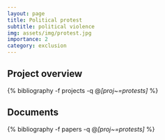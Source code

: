 ```yaml
---
layout: page
title: Political protest
subtitle: political violence
img: assets/img/protest.jpg
importance: 2
category: exclusion 
---
```


## Project overview

<div class="publications">

  {% bibliography -f projects -q @*[proj~=protests]* %}

</div>

## Documents

<div class="publications">

  {% bibliography -f papers -q @*[proj~=protests]* %}

</div>



